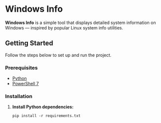 # Windows Info

**Windows Info** is a simple tool that displays detailed system information on Windows — inspired by popular Linux system info utilities.

## Getting Started

Follow the steps below to set up and run the project.

### Prerequisites

- [Python](https://www.python.org/downloads/)
- [PowerShell 7](https://github.com/PowerShell/PowerShell/releases)

### Installation

1. **Install Python dependencies:**

   ```
   pip install -r requirements.txt

